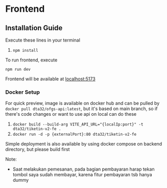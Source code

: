 # Frontend

## Installation Guide

Execute these lines in your terminal

1. `npm install`

To run frontend, execute

`npm run dev`

Frontend will be available at [localhost:5173](localhost:5173)

### Docker Setup

For quick preview, image is available on docker hub and can be pulled by `docker pull dta32/ofgs-api:latest`, but it's based on main branch, so if there's code changes or want to use api on local can do these

1. `docker build --build-arg VITE_API_URL="{localIp:port}" -t dta32/tiketin-v2-fe .`
1. `docker run -d -p {externalPort}:80 dta32/tiketin-v2-fe`

Simple deployment is also available by using docker compose on backend directory, but please build first

Note:

- Saat melakukan pemesanan, pada bagian pembayaran harap tekan tombol saya sudah membayar, karena fitur pembayaran tsb hanya dummy
